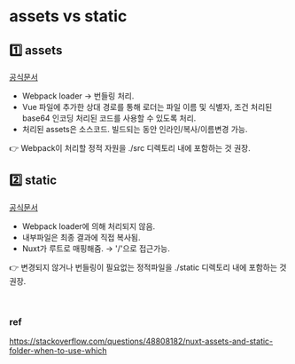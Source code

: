 # assets vs static
## :one: assets
[공식문서](https://nuxtjs.org/docs/directory-structure/assets/)
- Webpack loader → 번들링 처리.
- Vue 파일에 추가한 상대 경로를 통해 로더는 파일 이름 및 식별자, 조건 처리된 base64 인코딩 처리된 코드를 사용할 수 있도록 처리.
- 처리된 assets은 소스코드. 빌드되는 동안 인라인/복사/이름변경 가능.

:point_right: Webpack이 처리할 정적 자원을 ./src 디렉토리 내에 포함하는 것 권장.

## :two: static
[공식문서](https://nuxtjs.org/docs/directory-structure/static)
- Webpack loader에 의해 처리되지 않음.
- 내부파일은 최종 결과에 직접 복사됨.
- Nuxt가 루트로 매핑해줌. → '/'으로 접근가능.

:point_right: 변경되지 않거나 번들링이 필요없는 정적파일을 ./static 디렉토리 내에 포함하는 것 권장.




<br>


### ref
https://stackoverflow.com/questions/48808182/nuxt-assets-and-static-folder-when-to-use-which
